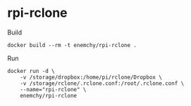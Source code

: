 # rpi-rclone
Build

`docker build --rm -t enemchy/rpi-rclone .`

Run
```
docker run -d \
    -v /storage/dropbox:/home/pi/rclone/Dropbox \
    -v /storage/rclone/.rclone.conf:/root/.rclone.conf \
    --name="rpi-rclone" \
    enemchy/rpi-rclone
  ```
